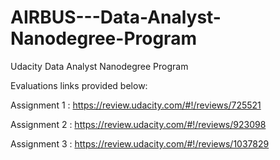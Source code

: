 # AIRBUS---Data-Analyst-Nanodegree-Program
Udacity Data Analyst Nanodegree Program

Evaluations links provided below:

Assignment 1 : https://review.udacity.com/#!/reviews/725521

Assignment 2 : https://review.udacity.com/#!/reviews/923098

Assignment 3 : https://review.udacity.com/#!/reviews/1037829


